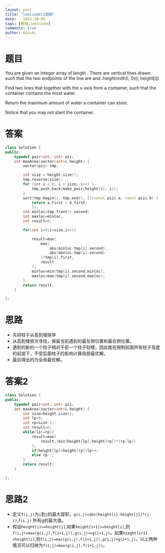 ```yaml
---
layout: post
title: "leetcode11题解"
date:   2025-10-09
tags: [教程,leetcode]
comments: true
author: Ainski
---
```

<!-- more -->
# 题目
You are given an integer array of length . There are vertical lines drawn such that the two endpoints of the line are and .heightnnith(i, 0)(i, height[i])

Find two lines that together with the x-axis form a container, such that the container contains the most water.

Return the maximum amount of water a container can store.

Notice that you may not slant the container.


# 答案
```c++
class Solution {
public:
    typedef pair<int, int> pii;
    int maxArea(vector<int>& height) {
        vector<pii> tmp;

        int size = height.size();
        tmp.reserve(size);
        for (int i = 0; i < size; i++) {
            tmp.push_back(make_pair(height[i], i));
        }
        sort(tmp.begin(), tmp.end(), [](const pii& a, const pii& b) {
            return a.first > b.first;
            });
        int minloc=tmp.front().second;
        int maxloc=minloc;
        int result=0;

        for(int i=0;i<size;i++){

            result=max(
                max(
                    abs(minloc-tmp[i].second),
                    abs(maxloc-tmp[i].second)
                )*tmp[i].first,
                result
            );
            minloc=min(tmp[i].second,minloc);
            maxloc=max(tmp[i].second,maxloc);
        }
        return result;
    }

};
```
# 思路
- 先将柱子从高到矮排序
- 从高到矮依次寻找，保留当前遇到的最左侧位置和最右侧位置。
- 遇到的新的一个柱子相对于前一个柱子较矮，因此能在限制前面所有柱子高度的前提下，不受后面柱子的影响计算局部最优解。
- 最后得出的为全局最优解。

# 答案2
```c++
class Solution {
public:
    typedef pair<int, int> pii;
    int maxArea(vector<int>& height) {
        int size=height.size();
        int lp=0;
        int rp=size-1;
        int result=0;
        while(lp!=rp){
            result=max(
                result,(min(height[lp],height[rp])*(rp-lp))
            );
            if(height[lp]<height[rp])lp++;
            else rp--;
        }
        return result;
    }

};
```
# 思路2
- 定义`f(i,j)`为`i`到`j`的最大容积，`g(i,j)=abs(height[i]-height[j])*(j-i)`,`f(i,j)` 所有g的最大值。
- 假设`height[i]<=height[j]`,如果`height[i+1]>=height[i]`,则`f(i,j)=max(g(i,j),f(i+1,j)),g(i,j)<=g(i+1,j)`。如果`hieght[i+1]<height[i]`,则`f(i,j)=max(g(i,j),f(i+1,j)),g(i,j)>g(i+1,j)`。以上两种情况可以归纳为`f(i,j)=max(g(i,j),f(i+1,j))`。